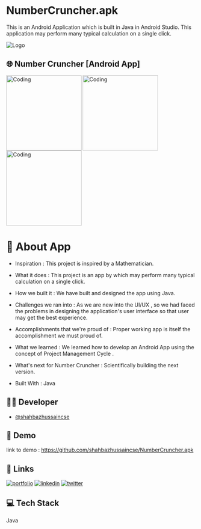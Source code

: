 # NumberCruncher.apk
This is an Android Application which is built in Java in Android Studio. This application may perform many typical calculation on a single click.



![Logo](https://blogger.googleusercontent.com/img/b/R29vZ2xl/AVvXsEgrLIk4TT9-VGxS7FTsFypXblwLiRKi6z0GC77QPzPbW5eyIKDynJewuSjig97-LeB_wyOPpSgYX1ruxaIpU6sRm9e08PgKM392SzKwYBWaSwXJCWLU9OP4MPFfpW32go-nU_CMXe4y_FCZZ0TT4LZ3OxETBnNrsPMpf2yl01fq2Q8DM2QlJDKUUCeX/w640-h180/Number%20Cruncher%20Banner.gif)


## 🌐 Number Cruncher [Android App]

<img align="left" alt="Coding" width="200" src="https://blogger.googleusercontent.com/img/b/R29vZ2xl/AVvXsEhlnM3YjpniGGri7ROz3qMNo0HOkrhU_tshIMuaQC2a21izPrer2XF1FmelYcxDEINRppTKbnM-vrAajKCISlyk1jr_dZ67h17SPW_uBb2QW18_BFcp1zvb1l_rdasB-T8QyQPwUS17hmn4ixI00LYfm-JsZIt-Kaf5Dgy490_EjCHvagIkWn4gLtze/s1920/1.png">
<img align="center" alt="Coding" width="200" src="https://blogger.googleusercontent.com/img/b/R29vZ2xl/AVvXsEiyJr8vcHqsgy3yF87nS23mn9eUMmoOLIXQ06sBRHgCedkPCMgJFha_a7mk6vg93c56bC4y0qy65bpe_1nP6wqaMJXr6y2Yg3-014ppBG7Go6LwDnuamQjN16CcExMLsGsswl-2q1OeDkLu2PMnLWIoKRdthhOQcdNorSBNtaQI5YmtIjTX7r8AuSue/s1920/2.png">
<img align="center" alt="Coding" width="200" src="https://blogger.googleusercontent.com/img/b/R29vZ2xl/AVvXsEiKZO7nVaXRGmIhc-EMV4Ng8LVs95L5NVkek_AXtEct5bEe6GFj6FGnsrU4MCNwaKn_MjLFo_w9GiQleDM93pLW8FqCJ7PcXpFLFGm399ray1_yJpgAsED-DWtngl5_F1yTnHR4RdZToHHpXw9tOneOssd2GDfFaPYpU3yCG3bYOHSO2IHQPwLuaALS/s1920/3.png">

# 📲 About App

* Inspiration :
This project is inspired by a Mathematician.

* What it does :
This project is an app by which may perform many typical calculation on a single click.

* How we built it :
We have built and designed the app using Java.

* Challenges we ran into :
As we are new into the UI/UX , so we had faced the problems in designing the application's user interface so that user may get the best experience.

* Accomplishments that we're proud of :
Proper working app is itself the accomplishment we must proud of.

* What we learned :
We learned how to develop an Android App using the concept of Project Management Cycle .

* What's next for Number Cruncher :
Scientifically building the next version. 

* Built With :
Java


## 🧑‍💻 Developer

- [@shahbazhussaincse](https://www.github.com/shahbazhussaincse)


## 🌟 Demo


link to demo : https://github.com/shahbazhussaincse/NumberCruncher.apk


## 🔗 Links
[![portfolio](https://img.shields.io/badge/my_portfolio-000?style=for-the-badge&logo=ko-fi&logoColor=white)](https://shahbazhussaincse.github.io/portfolio)
[![linkedin](https://img.shields.io/badge/linkedin-0A66C2?style=for-the-badge&logo=linkedin&logoColor=white)](https://www.linkedin.com/in/shahbazhussaincse)
[![twitter](https://img.shields.io/badge/twitter-1DA1F2?style=for-the-badge&logo=twitter&logoColor=white)](https://twitter.com/shahbazhcse)


## 💻 Tech Stack
Java


